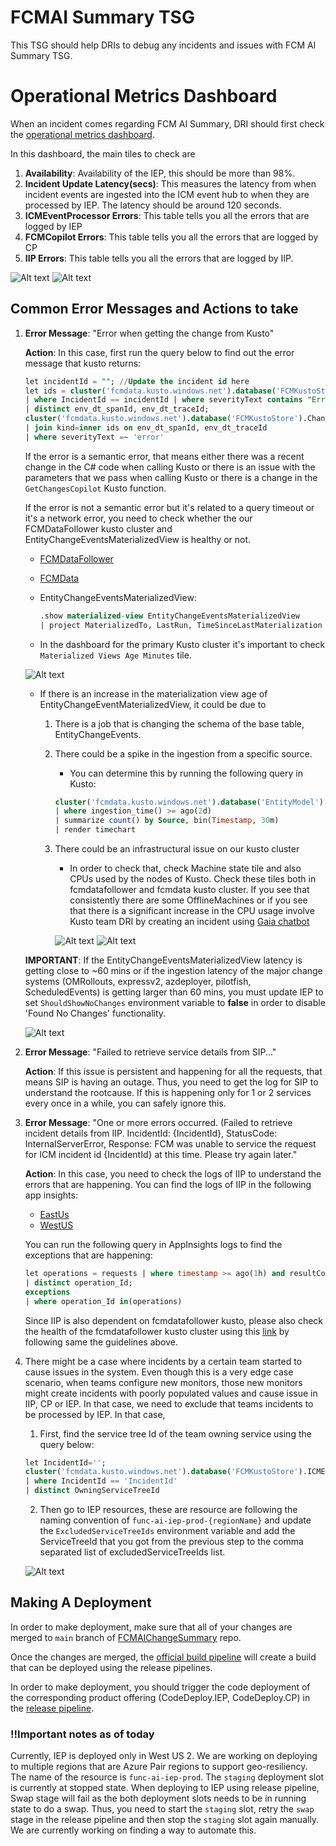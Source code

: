 # FCMAI Summary TSG

This TSG should help DRIs to debug any incidents and issues with FCM AI Summary TSG. 

# Operational Metrics Dashboard

When an incident comes regarding FCM AI Summary, DRI should first check the [operational metrics dashboard](https://kusto.azure.com/dashboards/f6687c24-35db-4cfb-a7db-34a85bdc26ec?p-_startTime=1hours&p-_endTime=now&p-_incidentId=all#d8f8e3fd-3c8d-422a-85ba-dc74815658fa). 

In this dashboard, the main tiles to check are
1) **Availability**: Availability of the IEP, this should be more than 98%.
2) **Incident Update Latency(secs)**: This measures the latency from when incident events are ingested into the ICM event hub to when they are processed by IEP. The latency should be around 120 seconds.
3) **ICMEventProcessor Errors**: This table tells you all the errors that are logged by IEP
4) **FCMCopilot Errors**: This table tells you all the errors that are logged by CP
5) **IIP Errors**: This table tells you all the errors that are logged by IIP.

![Alt text](media/operationalMetrics1.png)
![Alt text](media/operationalMetrics2.png)


## Common Error Messages and Actions to take

1) **Error Message**: "Error when getting the change from Kusto"


   **Action**: 
    In this case, first run the query below to find out the error message that kusto returns:

    ```sql
    let incidentId = ""; //Update the incident id here
    let ids = cluster('fcmdata.kusto.windows.net').database('FCMKustoStore').FCMCopilot
    | where IncidentId == incidentId | where severityText contains "Error"
    | distinct env_dt_spanId, env_dt_traceId;
    cluster('fcmdata.kusto.windows.net').database('FCMKustoStore').ChangeProvider
    | join kind=inner ids on env_dt_spanId, env_dt_traceId
    | where severityText =~ 'error'
    ```
    
    If the error is a semantic error, that means either there was a recent change in the C# code when calling Kusto or there is an issue with the parameters that we pass when calling Kusto or there is a change in the `GetChangesCopilot` Kusto function. 

    If the error is not a semantic error but it's related to a query timeout or it's a network error, you need to check whether the our FCMDataFollower kusto cluster and EntityChangeEventsMaterializedView is healthy or not. 
    - [FCMDataFollower](https://portal.microsoftgeneva.com/s/396D4C45?overrides=[{"query":"//*[id='Cluster']","key":"value","replacement":"Fcmdatafollower"},{"query":"//*[id='Account']","key":"value","replacement":""},{"query":"//*[id='TargetCluster']","key":"value","replacement":"Fcmdatafollower"},{"query":"//dataSources","key":"account","replacement":"KustoCentralUS"}]%20)
    - [FCMData](https://portal.microsoftgeneva.com/s/FF83BA1B?overrides=[{"query":"//*[id='Account']","key":"regex","replacement":"*"},{"query":"//*[id='Cluster']","key":"value","replacement":"FCMDATA"},{"query":"//dataSources","key":"account","replacement":"KustoCentralUS"},{"query":"//*[id='TargetCluster']","key":"value","replacement":"FCMDATA"},{"query":"//*[id='Account']","key":"value","replacement":""}]%20)
    - EntityChangeEventsMaterializedView:

        ```sql
        .show materialized-view EntityChangeEventsMaterializedView
        | project MaterializedTo, LastRun, TimeSinceLastMaterialization = datetime_diff('minute', now(), MaterializedTo)
        ```

    - In the dashboard for the primary Kusto cluster it's important to check `Materialized Views Age Minutes` tile.

    ![Alt text](media/materializations.png)

    - If there is an increase in the materialization view age of EntityChangeEventMaterializedView, it could be due to
        1) There is a job that is changing the schema of the base table, EntityChangeEvents.
        2) There could be a spike in the ingestion from a specific source. 
            - You can determine this by running the following query in Kusto:
            
            ```sql
            cluster('fcmdata.kusto.windows.net').database('EntityModel').EntityChangeEvents
            | where ingestion_time() >= ago(2d)
            | summarize count() by Source, bin(Timestamp, 30m)
            | render timechart
            ``` 

        3) There could be an infrastructural issue on our kusto cluster
            - In order to check that, check Machine state tile and also CPUs used by the nodes of Kusto. Check these tiles both in fcmdatafollower and fcmdata kusto cluster. If you see that consistently there are some OfflineMachines or if you see that there is a significant increase in the CPU usage involve Kusto team DRI by creating an incident using [Gaia chatbot](https://aka.ms/gaia)

            ![Alt text](media/offlineMachines.png)
            ![Alt text](media/kustoCpu.png)


    **IMPORTANT**: If the EntityChangeEventsMaterializedView latency is getting close to ~60 mins or if the ingestion latency of the major change systems (OMRollouts, expressv2, azdeployer, pilotfish, ScheduledEvents) is getting larger than 60 mins, you must update IEP to set `ShouldShowNoChanges` environment variable to **false** in order to disable 'Found No Changes' functionality.

    ![Alt text](media/showNoChanges.png)


2) **Error Message**: "Failed to retrieve service details from SIP..."

    **Action**: If this issue is persistent and happening for all the requests, that means SIP is having an outage. Thus, you need to get the log for SIP to understand the rootcause. If this is happening only for 1 or 2 services every once in a while, you can safely ignore this.

3) **Error Message**: "One or more errors occurred. (Failed to retrieve incident details from IIP. IncidentId: {IncidentId}, StatusCode: InternalServerError, Response: FCM was unable to service the request for ICM incident id {IncidentId} at this time. Please try again later."

    **Action**: In this case, you need to check the logs of IIP to understand the errors that are happening. You can find the logs of IIP in the following app insights: 
    - [EastUs](https://ms.portal.azure.com/#@MSAzureCloud.onmicrosoft.com/resource/subscriptions/8830ba56-a476-4d01-b6ac-d3ee790383dc/resourceGroups/ChangeExplorer-PROD-EastUs/providers/microsoft.insights/components/changeexplorerProd/logs)
    - [WestUS](https://ms.portal.azure.com/#@MSAzureCloud.onmicrosoft.com/resource/subscriptions/8830ba56-a476-4d01-b6ac-d3ee790383dc/resourceGroups/ChangeExplorer-PROD-WestUs/providers/microsoft.insights/components/changeexplorerProd/logs) 

    You can run the following query in AppInsights logs to find the exceptions that are happening:
    
    ```sql
    let operations = requests | where timestamp >= ago(1h) and resultCode == 500
    | distinct operation_Id;
    exceptions
    | where operation_Id in(operations)
    ```

    Since IIP is also dependent on fcmdatafollower kusto, please also check the health of the fcmdatafollower kusto cluster using this [link](https://portal.microsoftgeneva.com/dashboard/KustoProd/MdmEngineMetrics/engine%2520health%2520V3?overrides=[{%22query%22:%22//*[id%3D%27Account%27]%22,%22key%22:%22regex%22,%22replacement%22:%22*%22},{%22query%22:%22//*[id%3D%27Cluster%27]%22,%22key%22:%22value%22,%22replacement%22:%22FCMDATAFOLLOWER%22},{%22query%22:%22//dataSources%22,%22key%22:%22account%22,%22replacement%22:%22KustoCentralUS%22},{%22query%22:%22//*[id%3D%27TargetCluster%27]%22,%22key%22:%22value%22,%22replacement%22:%22FCMDATAFOLLOWER%22},{%22query%22:%22//*[id%3D%27Account%27]%22,%22key%22:%22value%22,%22replacement%22:%22%22}]%20) by following same the guidelines above. 


4) There might be a case where incidents by a certain team started to cause issues in the system. Even though this is a very edge case scenario, when teams configure new monitors, those new monitors might create incidents with poorly populated values and cause issue in IIP, CP or IEP. In that case, we need to exclude that teams incidents to be processed by IEP. In that case, 
    1) First, find the service tree Id of the team owning service using the query below:
    
    ```sql
    let IncidentId='';
    cluster('fcmdata.kusto.windows.net').database('FCMKustoStore').ICMEventProcessor
    | where IncidentId == 'IncidentId'
    | distinct OwningServiceTreeId
    ```
     
    2) Then go to IEP resources, these are resource are following the naming convention of `func-ai-iep-prod-{regionName}` and update the `ExcludedServiceTreeIds` environment variable and add the ServiceTreeId that you got from the previous step to the comma separated list of excludedServiceTreeIds list.

    ![Alt text](media/excludedSTId.png)


## Making A Deployment

In order to make deployment, make sure that all of your changes are merged to `main` branch of [FCMAIChangeSummary](https://msazure.visualstudio.com/One/_git/FCMAIChangeSummary?path=%2F&version=GBmain&_a=contents) repo. 

Once the changes are merged, the [official build pipeline](https://msazure.visualstudio.com/One/_build?definitionId=361254) will create a build that can be deployed using the release pipelines.

In order to make deployment, you should trigger the code deployment of the corresponding product offering (CodeDeploy.IEP, CodeDeploy.CP) in the [release pipeline](https://msazure.visualstudio.com/One/_releaseDefinition?definitionId=65168&_a=environments-editor-preview).

### **!!Important notes as of today**
Currently, IEP is deployed only in West US 2. We are working on deploying to multiple regions that are Azure Pair regions to support geo-resiliency. The name of the resource is `func-ai-iep-prod`. The `staging` deployment slot is currently at stopped state. When deploying to IEP using release pipeline, Swap stage will fail as the both deployment slots needs to be in running state to do a swap. Thus, you need to start the `staging` slot, retry the `swap` stage in the release pipeline and then stop the `staging` slot again manually. We are currently working on finding a way to automate this.


